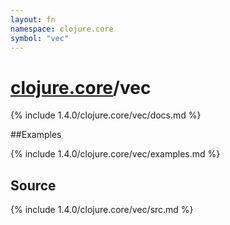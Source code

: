 ```yaml
---
layout: fn
namespace: clojure.core
symbol: "vec"
---
```


# [clojure.core](../)/vec

{% include 1.4.0/clojure.core/vec/docs.md %}

##Examples

{% include 1.4.0/clojure.core/vec/examples.md %}
## Source
{% include 1.4.0/clojure.core/vec/src.md %}

